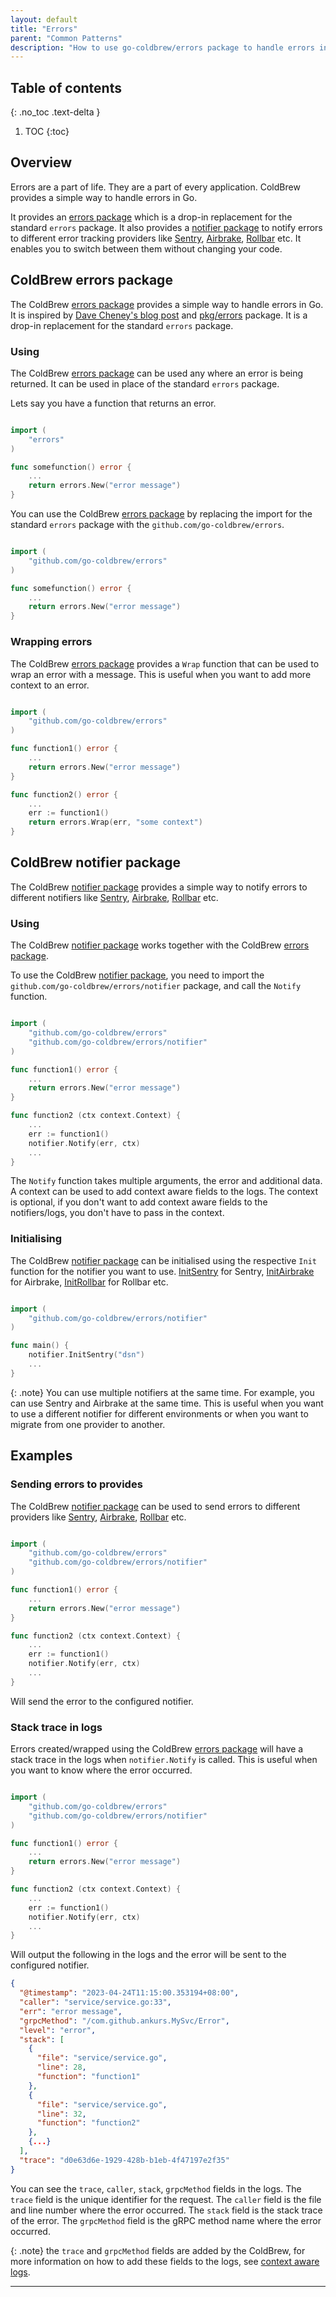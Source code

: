 ```yaml
---
layout: default
title: "Errors"
parent: "Common Patterns"
description: "How to use go-coldbrew/errors package to handle errors in Go."
---
```

## Table of contents
{: .no_toc .text-delta }

1. TOC
{:toc}

## Overview

Errors are a part of life. They are a part of every application. ColdBrew provides a simple way to handle errors in Go.

It provides an [errors package] which is a drop-in replacement for the standard `errors` package. It also provides a [notifier package] to notify errors to different error tracking providers like [Sentry], [Airbrake], [Rollbar] etc. It enables you to switch between them without changing your code.

## ColdBrew errors package

The ColdBrew [errors package] provides a simple way to handle errors in Go. It is inspired by [Dave Cheney's blog post](https://dave.cheney.net/2016/04/27/dont-just-check-errors-handle-them-gracefully) and [pkg/errors] package. It is a drop-in replacement for the standard `errors` package.

### Using

The ColdBrew [errors package] can be used any where an error is being returned. It can be used in place of the standard `errors` package.


Lets say you have a function that returns an error.

```go

import (
    "errors"
)

func somefunction() error {
    ...
    return errors.New("error message")
}
```

You can use the ColdBrew [errors package] by replacing the import for the standard `errors` package with the `github.com/go-coldbrew/errors`.

```go

import (
    "github.com/go-coldbrew/errors"
)

func somefunction() error {
    ...
    return errors.New("error message")
}
```

### Wrapping errors

The ColdBrew [errors package] provides a `Wrap` function that can be used to wrap an error with a message. This is useful when you want to add more context to an error.

```go

import (
    "github.com/go-coldbrew/errors"
)

func function1() error {
    ...
    return errors.New("error message")
}

func function2() error {
    ...
    err := function1()
    return errors.Wrap(err, "some context")
}
```

## ColdBrew notifier package

The ColdBrew [notifier package] provides a simple way to notify errors to different notifiers like [Sentry], [Airbrake], [Rollbar] etc.

### Using

The ColdBrew [notifier package] works together with the ColdBrew [errors package].

To use the ColdBrew [notifier package], you need to import the `github.com/go-coldbrew/errors/notifier` package, and call the `Notify` function.

```go

import (
    "github.com/go-coldbrew/errors"
    "github.com/go-coldbrew/errors/notifier"
)

func function1() error {
    ...
    return errors.New("error message")
}

func function2 (ctx context.Context) {
    ...
    err := function1()
    notifier.Notify(err, ctx)
    ...
}
```

The `Notify` function takes multiple arguments, the error and additional data. A context can be used to add context aware fields to the logs. The context is optional, if you don't want to add context aware fields to the notifiers/logs, you don't have to pass in the context.

### Initialising

The ColdBrew [notifier package] can be initialised using the respective `Init` function for the notifier you want to use. [InitSentry] for Sentry, [InitAirbrake] for Airbrake, [InitRollbar] for Rollbar etc.

```go

import (
    "github.com/go-coldbrew/errors/notifier"
)

func main() {
    notifier.InitSentry("dsn")
    ...
}
```

{: .note}
You can use multiple notifiers at the same time. For example, you can use Sentry and Airbrake at the same time. This is useful when you want to use a different notifier for different environments or when you want to migrate from one provider to another.

## Examples

### Sending errors to provides

The ColdBrew [notifier package] can be used to send errors to different providers like [Sentry], [Airbrake], [Rollbar] etc.

```go

import (
    "github.com/go-coldbrew/errors"
    "github.com/go-coldbrew/errors/notifier"
)

func function1() error {
    ...
    return errors.New("error message")
}

func function2 (ctx context.Context) {
    ...
    err := function1()
    notifier.Notify(err, ctx)
    ...
}
```

Will send the error to the configured notifier.

### Stack trace in logs

Errors created/wrapped using the ColdBrew [errors package] will have a stack trace in the logs when `notifier.Notify` is called. This is useful when you want to know where the error occurred.

```go

import (
    "github.com/go-coldbrew/errors"
    "github.com/go-coldbrew/errors/notifier"
)

func function1() error {
    ...
    return errors.New("error message")
}

func function2 (ctx context.Context) {
    ...
    err := function1()
    notifier.Notify(err, ctx)
    ...
}

```

Will output the following in the logs and the error will be sent to the configured notifier.

```json
{
  "@timestamp": "2023-04-24T11:15:00.353194+08:00",
  "caller": "service/service.go:33",
  "err": "error message",
  "grpcMethod": "/com.github.ankurs.MySvc/Error",
  "level": "error",
  "stack": [
    {
      "file": "service/service.go",
      "line": 28,
      "function": "function1"
    },
    {
      "file": "service/service.go",
      "line": 32,
      "function": "function2"
    },
    {...}
  ],
  "trace": "d0e63d6e-1929-428b-b1eb-4f47197e2f35"
}
```

You can see the `trace`, `caller`, `stack`, `grpcMethod` fields in the logs. The `trace` field is the unique identifier for the request. The `caller` field is the file and line number where the error occurred. The `stack` field is the stack trace of the error. The `grpcMethod` field is the gRPC method name where the error occurred.


{: .note}
the `trace` and `grpcMethod` fields are added by the ColdBrew, for more information on how to add these fields to the logs, see [context aware logs].

---
[errors package]: https://pkg.go.dev/github.com/go-coldbrew/errors
[notifier package]: https://pkg.go.dev/github.com/go-coldbrew/errors/notifier
[pkg/errors]: https://pkg.go.dev/github.com/pkg/errors
[context aware logs]: /patterns/Log#context-aware-logs
[Sentry]: https://sentry.io
[Airbrake]: https://airbrake.io
[Rollbar]: https://rollbar.com
[InitSentry]: https://pkg.go.dev/github.com/go-coldbrew/errors/notifier#InitSentry
[InitAirbrake]: https://pkg.go.dev/github.com/go-coldbrew/errors/notifier#InitAirbrake
[InitRollbar]: https://pkg.go.dev/github.com/go-coldbrew/errors/notifier#InitRollbar
